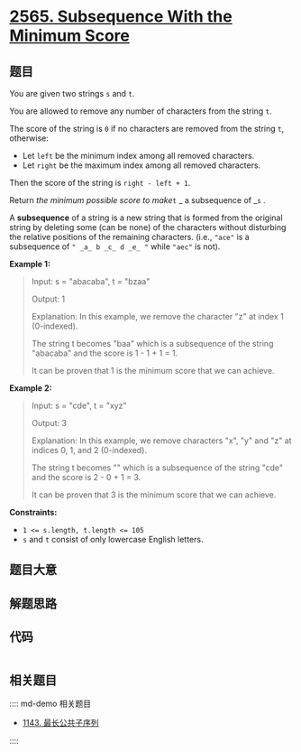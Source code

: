 # [2565. Subsequence With the Minimum Score](https://leetcode.com/problems/subsequence-with-the-minimum-score/)

## 题目

You are given two strings `s` and `t`.

You are allowed to remove any number of characters from the string `t`.

The score of the string is `0` if no characters are removed from the string
`t`, otherwise:

  * Let `left` be the minimum index among all removed characters.
  * Let `right` be the maximum index among all removed characters.

Then the score of the string is `right - left + 1`.

Return _the minimum possible score to make_`t` _  a subsequence of _`s` _._

A **subsequence** of a string is a new string that is formed from the original
string by deleting some (can be none) of the characters without disturbing the
relative positions of the remaining characters. (i.e., `"ace"` is a
subsequence of `" _a_ b _c_ d _e_ "` while `"aec"` is not).



**Example 1:**

> Input: s = "abacaba", t = "bzaa"
> 
> Output: 1
> 
> Explanation: In this example, we remove the character "z" at index 1 (0-indexed).
> 
> The string t becomes "baa" which is a subsequence of the string "abacaba" and the score is 1 - 1 + 1 = 1.
> 
> It can be proven that 1 is the minimum score that we can achieve.

**Example 2:**

> Input: s = "cde", t = "xyz"
> 
> Output: 3
> 
> Explanation: In this example, we remove characters "x", "y" and "z" at indices 0, 1, and 2 (0-indexed).
> 
> The string t becomes "" which is a subsequence of the string "cde" and the score is 2 - 0 + 1 = 3.
> 
> It can be proven that 3 is the minimum score that we can achieve.

**Constraints:**

  * `1 <= s.length, t.length <= 105`
  * `s` and `t` consist of only lowercase English letters.


## 题目大意

## 解题思路

## 代码

```javascript

```

## 相关题目

:::: md-demo 相关题目
- [1143. 最长公共子序列](https://leetcode.com/problems/longest-common-subsequence)

::::
